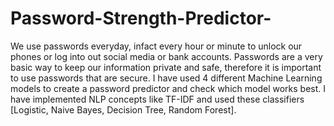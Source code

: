 # Password-Strength-Predictor-
We use passwords everyday, infact every hour or minute to unlock our phones or log into out social media or bank accounts. Passwords are a very basic way to keep our information private and safe, therefore it is important to use passwords that are secure. I have used 4 different Machine Learning models to create a password predictor and check which model works best. I have implemented NLP concepts like TF-IDF and used these classifiers [Logistic, Naive Bayes, Decision Tree, Random Forest].
